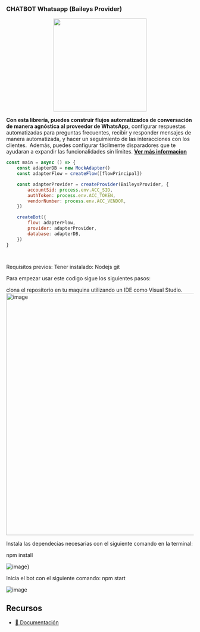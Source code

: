 ### CHATBOT Whatsapp (Baileys Provider)

<p align="center">
  <img width="250" src="https://i.imgur.com/Oauef6t.png">
</p>


**Con esta librería, puedes construir flujos automatizados de conversación de manera agnóstica al proveedor de WhatsApp,** configurar respuestas automatizadas para preguntas frecuentes, recibir y responder mensajes de manera automatizada, y hacer un seguimiento de las interacciones con los clientes.  Además, puedes configurar fácilmente disparadores que te ayudaran a expandir las funcionalidades sin límites. **[Ver más informacion](https://bot-whatsapp.netlify.app/)**

```js
const main = async () => {
    const adapterDB = new MockAdapter()
    const adapterFlow = createFlow([flowPrincipal])

    const adapterProvider = createProvider(BaileysProvider, {
        accountSid: process.env.ACC_SID,
        authToken: process.env.ACC_TOKEN,
        vendorNumber: process.env.ACC_VENDOR,
    })

    createBot({
        flow: adapterFlow,
        provider: adapterProvider,
        database: adapterDB,
    })
}




```
Requisitos previos:
Tener instalado: 
Nodejs
git


Para empezar usar este codigo sigue los siguientes pasos:

clona el repositorio en tu maquina utilizando un IDE como Visual Studio.
<img width="651" alt="image" src="https://github.com/Christian-Encalada/ChatBotPrevisora2/assets/115563495/31825213-8440-4901-a595-8d91e803767b">

Instala las dependecias necesarias con el siguiente comando en la terminal:

npm install

![image](https://github.com/Christian-Encalada/ChatBotPrevisora2/assets/115563495/84738a00-eacc-41b8-965c-2e6d3ae40cd7)}

Inicia el bot con el siguiente comando:
npm start

![image](https://github.com/Christian-Encalada/ChatBotPrevisora2/assets/115563495/3f5ccd88-1e15-48cd-8169-45a82463c74b)




## Recursos
- [📄 Documentación](https://bot-whatsapp.netlify.app/)
